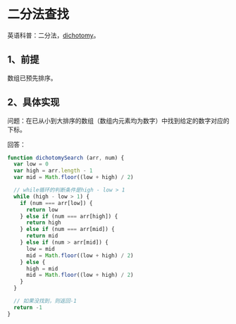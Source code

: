 # 二分法查找

英语科普：二分法，[dichotomy](https://www.google.com/search?q=dichotomy)。

## 1、前提

数组已预先排序。

## 2、具体实现

问题：在已从小到大排序的数组（数组内元素均为数字）中找到给定的数字对应的下标。

回答：

``` javascript
function dichotomySearch (arr, num) {
  var low = 0
  var high = arr.length - 1
  var mid = Math.floor((low + high) / 2)

  // while循环的判断条件是high - low > 1
  while (high - low > 1) {
    if (num === arr[low]) {
      return low
    } else if (num === arr[high]) {
      return high
    } else if (num === arr[mid]) {
      return mid
    } else if (num > arr[mid]) {
      low = mid
      mid = Math.floor((low + high) / 2)
    } else {
      high = mid
      mid = Math.floor((low + high) / 2)
    }
  }

  // 如果没找到，则返回-1
  return -1
}
```
